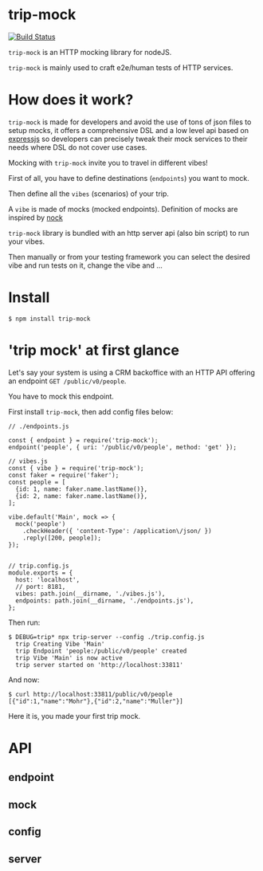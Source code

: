 # trip-mock

[![Build Status](https://travis-ci.org/redpelicans/trip.svg?branch=develop)](https://travis-ci.org/redpelicans/trip)


`trip-mock` is an HTTP mocking library for nodeJS.

`trip-mock` is mainly used to craft e2e/human tests of HTTP services.

# How does it work?

`trip-mock` is made for developers and avoid the use of tons of json files to setup mocks, it offers a comprehensive DSL and a low level api based on [expressjs](http://expressjs.com) so developers can precisely tweak their mock services to their needs where DSL do not cover use cases.

Mocking with `trip-mock` invite you to travel in different vibes!

First of all, you have to define destinations (`endpoints`) you want to mock.

Then define all the `vibes` (scenarios) of your trip.

A `vibe` is made of mocks (mocked endpoints). Definition of mocks are inspired by [nock](https://github.com/node-nock/nock)

`trip-mock` library is bundled with an http server api (also bin script) to run your vibes.

Then manually or from your testing framework you can select the desired vibe and run tests on it, change the vibe and ...

# Install

```
$ npm install trip-mock
```

# 'trip mock' at first glance

Let's say your system is using a CRM backoffice with an HTTP API offering an endpoint `GET /public/v0/people`.

You have to mock this endpoint.

First install `trip-mock`, then add config files below: 

```
// ./endpoints.js

const { endpoint } = require('trip-mock');
endpoint('people', { uri: '/public/v0/people', method: 'get' });

// vibes.js
const { vibe } = require('trip-mock');
const faker = require('faker');
const people = [
  {id: 1, name: faker.name.lastName()},
  {id: 2, name: faker.name.lastName()},
];

vibe.default('Main', mock => {
  mock('people')
    .checkHeader({ 'content-Type': /application\/json/ })
    .reply([200, people]);
});


// trip.config.js
module.exports = {
  host: 'localhost',
  // port: 8181,
  vibes: path.join(__dirname, './vibes.js'),
  endpoints: path.join(__dirname, './endpoints.js'),
};
```

Then run:

```
$ DEBUG=trip* npx trip-server --config ./trip.config.js 
  trip Creating Vibe 'Main'
  trip Endpoint 'people:/public/v0/people' created
  trip Vibe 'Main' is now active
  trip server started on 'http://localhost:33811'
```

And now:

```
$ curl http://localhost:33811/public/v0/people
[{"id":1,"name":"Mohr"},{"id":2,"name":"Muller"}]                  
```

Here it is, you made your first trip mock.

# API

## endpoint

## mock

## config

## server

